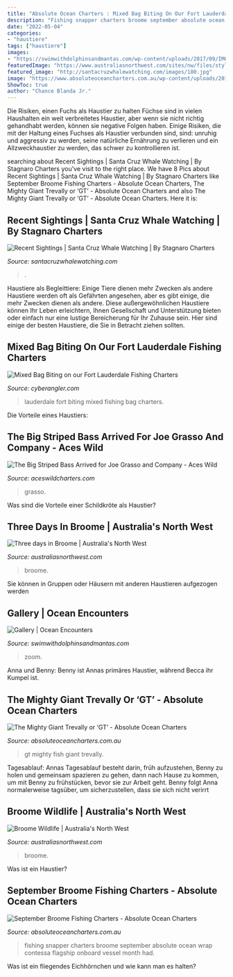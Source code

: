 ```yaml
---
title: "Absolute Ocean Charters : Mixed Bag Biting On Our Fort Lauderdale Fishing Charters"
description: "Fishing snapper charters broome september absolute ocean wrap contessa flagship onboard vessel month had"
date: "2022-05-04"
categories:
- "haustiere"
tags: ["haustiere"]
images:
- "https://swimwithdolphinsandmantas.com/wp-content/uploads/2017/09/IMG_2216.jpg"
featuredImage: "https://www.australiasnorthwest.com/sites/nw/files/styles/comp_large/public/2020-01/broome_transit.jpg?itok=iitjUlj9"
featured_image: "http://santacruzwhalewatching.com/images/180.jpg"
image: "https://www.absoluteoceancharters.com.au/wp-content/uploads/2018/03/The-Mighty-GT-Fish.jpg"
ShowToc: true
author: "Chance Blanda Jr."
---
```



Die Risiken, einen Fuchs als Haustier zu halten
Füchse sind in vielen Haushalten ein weit verbreitetes Haustier, aber wenn sie nicht richtig gehandhabt werden, können sie negative Folgen haben. Einige Risiken, die mit der Haltung eines Fuchses als Haustier verbunden sind, sind: unruhig und aggressiv zu werden, seine natürliche Ernährung zu verlieren und ein Allzweckhaustier zu werden, das schwer zu kontrollieren ist.

	

		
searching about Recent Sightings | Santa Cruz Whale Watching | By Stagnaro Charters you've visit to the right place. We have 8 Pics about Recent Sightings | Santa Cruz Whale Watching | By Stagnaro Charters like September Broome Fishing Charters - Absolute Ocean Charters, The Mighty Giant Trevally or ‘GT’ - Absolute Ocean Charters and also The Mighty Giant Trevally or ‘GT’ - Absolute Ocean Charters. Here it is:
		
    
## Recent Sightings | Santa Cruz Whale Watching | By Stagnaro Charters

<img loading=lazy src="http://santacruzwhalewatching.com/images/180.jpg" onerror="this.onerror=null;this.src='https://tse2.mm.bing.net/th?id=OIP.UxzQZzTGhIknY-1L4b99dQHaJ4&amp;pid=15.1';" alt="Recent Sightings | Santa Cruz Whale Watching | By Stagnaro Charters">

_Source: santacruzwhalewatching.com_

>. 

	

Haustiere als Begleittiere: Einige Tiere dienen mehr Zwecken als andere
Haustiere werden oft als Gefährten angesehen, aber es gibt einige, die mehr Zwecken dienen als andere. Diese außergewöhnlichen Haustiere können Ihr Leben erleichtern, Ihnen Gesellschaft und Unterstützung bieten oder einfach nur eine lustige Bereicherung für Ihr Zuhause sein. Hier sind einige der besten Haustiere, die Sie in Betracht ziehen sollten.

    
## Mixed Bag Biting On Our Fort Lauderdale Fishing Charters

<img loading=lazy src="https://www.cyberangler.com/photos/watermark.php?file=61845&amp;size=1" onerror="this.onerror=null;this.src='https://tse2.mm.bing.net/th?id=OIP.bMsdgjurXo97iIOMVItrjgAAAA&amp;pid=15.1';" alt="Mixed Bag Biting on our Fort Lauderdale Fishing Charters">

_Source: cyberangler.com_

>lauderdale fort biting mixed fishing bag charters. 

	

Die Vorteile eines Haustiers:

    
## The Big Striped Bass Arrived For Joe Grasso And Company - Aces Wild

<img loading=lazy src="https://aceswildcharters.com/wp-content/uploads/2020/06/104767859_3636086276425680_5449406335524890429_o-600x800.jpg" onerror="this.onerror=null;this.src='https://tse3.mm.bing.net/th?id=OIP.XVTsMcUsMHpRKX1SmMQfFgHaJ4&amp;pid=15.1';" alt="The Big Striped Bass Arrived for Joe Grasso and Company - Aces Wild">

_Source: aceswildcharters.com_

>grasso. 

	

Was sind die Vorteile einer Schildkröte als Haustier?

    
## Three Days In Broome | Australia&#039;s North West

<img loading=lazy src="https://www.australiasnorthwest.com/sites/nw/files/styles/teaser_simple/public/2019-01/turtle-kayak-turtle-breathing-600x600.jpg?itok=rB_prwEo" onerror="this.onerror=null;this.src='https://tse4.mm.bing.net/th?id=OIP.zkCLGswKAXoci8g_06qYRAHaG-&amp;pid=15.1';" alt="Three days in Broome | Australia&#039;s North West">

_Source: australiasnorthwest.com_

>broome. 

	

Sie können in Gruppen oder Häusern mit anderen Haustieren aufgezogen werden

    
## Gallery | Ocean Encounters

<img loading=lazy src="https://swimwithdolphinsandmantas.com/wp-content/uploads/2017/09/IMG_2216.jpg" onerror="this.onerror=null;this.src='https://tse4.mm.bing.net/th?id=OIP.pxdUFGdNSKbVGAdQQz13rAHaJC&amp;pid=15.1';" alt="Gallery | Ocean Encounters">

_Source: swimwithdolphinsandmantas.com_

>zoom. 

	

Anna und Benny: Benny ist Annas primäres Haustier, während Becca ihr Kumpel ist.

    
## The Mighty Giant Trevally Or ‘GT’ - Absolute Ocean Charters

<img loading=lazy src="https://www.absoluteoceancharters.com.au/wp-content/uploads/2018/03/The-Mighty-GT-Fish.jpg" onerror="this.onerror=null;this.src='https://tse1.mm.bing.net/th?id=OIP.K_NwJ2q68i1xBw6wmyZQdgHaFj&amp;pid=15.1';" alt="The Mighty Giant Trevally or ‘GT’ - Absolute Ocean Charters">

_Source: absoluteoceancharters.com.au_

>gt mighty fish giant trevally. 

	

Tagesablauf: Annas Tagesablauf besteht darin, früh aufzustehen, Benny zu holen und gemeinsam spazieren zu gehen, dann nach Hause zu kommen, um mit Benny zu frühstücken, bevor sie zur Arbeit geht. Benny folgt Anna normalerweise tagsüber, um sicherzustellen, dass sie sich nicht verirrt

    
## Broome Wildlife | Australia&#039;s North West

<img loading=lazy src="https://www.australiasnorthwest.com/sites/nw/files/styles/comp_large/public/2020-01/broome_transit.jpg?itok=iitjUlj9" onerror="this.onerror=null;this.src='https://tse2.mm.bing.net/th?id=OIP.9YWYWqE0F4jMIxW8kkQGuwHaD6&amp;pid=15.1';" alt="Broome Wildlife | Australia&#039;s North West">

_Source: australiasnorthwest.com_

>broome. 

	

Was ist ein Haustier?

    
## September Broome Fishing Charters - Absolute Ocean Charters

<img loading=lazy src="https://www.absoluteoceancharters.com.au/wp-content/uploads/2017/10/Black-Snapper-aka-Blue-Lined-Emporer-1024x768-1024x720.jpg" onerror="this.onerror=null;this.src='https://tse1.mm.bing.net/th?id=OIP.cFjmtD1FLkMMsgNm8IIE_AHaFN&amp;pid=15.1';" alt="September Broome Fishing Charters - Absolute Ocean Charters">

_Source: absoluteoceancharters.com.au_

>fishing snapper charters broome september absolute ocean wrap contessa flagship onboard vessel month had. 

	

Was ist ein fliegendes Eichhörnchen und wie kann man es halten?

